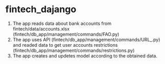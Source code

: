 # fintech_dajango
1. The app reads data about bank accounts from fintech/data/accounts.xlsx (fintech/db_app/management/commands/FAO.py)
2. The app uses API (fintech/db_app/management/commands/URL_.py) and readed data to get user accounts restrictions (fintech/db_app/management/commands/restrictions.py)
3. The app creates and updetes model according to the obtained data.
